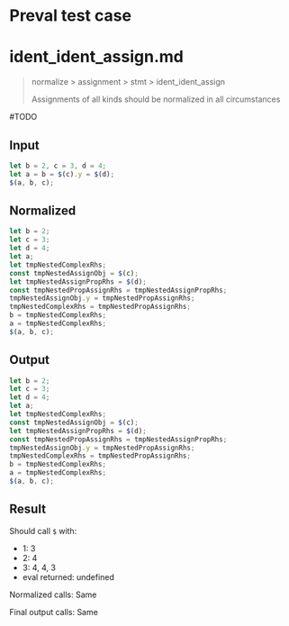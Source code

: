 # Preval test case

# ident_ident_assign.md

> normalize > assignment > stmt > ident_ident_assign
>
> Assignments of all kinds should be normalized in all circumstances

#TODO

## Input

`````js filename=intro
let b = 2, c = 3, d = 4;
let a = b = $(c).y = $(d);
$(a, b, c);
`````

## Normalized

`````js filename=intro
let b = 2;
let c = 3;
let d = 4;
let a;
let tmpNestedComplexRhs;
const tmpNestedAssignObj = $(c);
let tmpNestedAssignPropRhs = $(d);
const tmpNestedPropAssignRhs = tmpNestedAssignPropRhs;
tmpNestedAssignObj.y = tmpNestedPropAssignRhs;
tmpNestedComplexRhs = tmpNestedPropAssignRhs;
b = tmpNestedComplexRhs;
a = tmpNestedComplexRhs;
$(a, b, c);
`````

## Output

`````js filename=intro
let b = 2;
let c = 3;
let d = 4;
let a;
let tmpNestedComplexRhs;
const tmpNestedAssignObj = $(c);
let tmpNestedAssignPropRhs = $(d);
const tmpNestedPropAssignRhs = tmpNestedAssignPropRhs;
tmpNestedAssignObj.y = tmpNestedPropAssignRhs;
tmpNestedComplexRhs = tmpNestedPropAssignRhs;
b = tmpNestedComplexRhs;
a = tmpNestedComplexRhs;
$(a, b, c);
`````

## Result

Should call `$` with:
 - 1: 3
 - 2: 4
 - 3: 4, 4, 3
 - eval returned: undefined

Normalized calls: Same

Final output calls: Same
